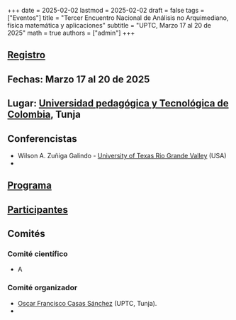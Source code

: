 +++
date      = 2025-02-02
lastmod   = 2025-02-02
draft     = false
tags      = ["Eventos"]
title     = "Tercer Encuentro Nacional de Análisis no Arquimediano, física matemática y aplicaciones"
subtitle  = "UPTC, Marzo 17 al 20 de 2025"
math      = true
authors   = ["admin"]
+++

## **[Registro](https://docs.google.com/forms/d/1F-isLevdxRscKoi074pfHJcafywxA929zvF-OXGVv_c/edit)**


## **Fechas:** Marzo 17 al 20 de 2025

## **Lugar:** [Universidad pedagógica y Tecnológica de Colombia](https://www.uptc.edu.co/sitio/portal/), Tunja

## **Conferencistas**

* Wilson  A. Zuñiga Galindo - [University of Texas Rio Grande Valley](https://www.utrgv.edu/) (USA)
* 

## [Programa](https://matematicas.netlify.app/post/padicos3/programa/)


## [Participantes](https://matematicas.netlify.app/post/padicos3/participantes/)


## **Comités**

### **Comité científico**

* A

### **Comité organizador**

* [Oscar Francisco Casas Sánchez](https://matematicas.netlify.app/authors/casas-o/) (UPTC, Tunja).
*

